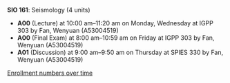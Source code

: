 **SIO 161**: Seismology (4 units)

- **A00** (Lecture) at 10:00 am–11:20 am on Monday, Wednesday at IGPP 303 by Fan, Wenyuan (A53004519)
- **A00** (Final Exam) at 8:00 am–10:59 am on Friday at IGPP 303 by Fan, Wenyuan (A53004519)
- **A01** (Discussion) at 9:00 am–9:50 am on Thursday at SPIES 330 by Fan, Wenyuan (A53004519)

[Enrollment numbers over time](./SIO161.tsv)
